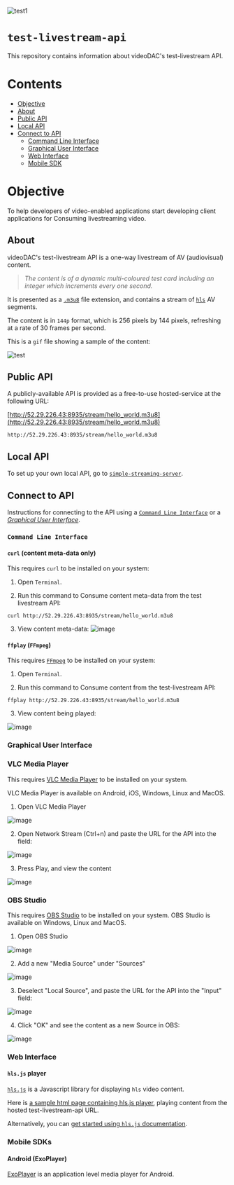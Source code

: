 ![test1](https://user-images.githubusercontent.com/2212651/83407753-04d97600-a42f-11ea-9aab-33e45d84f038.gif)

# `test-livestream-api`

This repository contains information about videoDAC's test-livestream API.

# Contents

- [Objective](#objective)
- [About](#about)
- [Public API](#public-api)
- [Local API](#local-api)
- [Connect to API](#connect-to-api)
  - [Command Line Interface](#command-line-interface)
  - [Graphical User Interface](#graphical-user-interface)
  - [Web Interface](#web-interface)
  - [Mobile SDK](#mobile-sdk)
  
# Objective

To help developers of video-enabled applications start developing client applications for Consuming livestreaming video.

## About

videoDAC's test-livestream API is a one-way livestream of AV (audiovisual) content.

> _The content is of a dynamic multi-coloured test card including an integer which increments every one second._

It is presented as a [`.m3u8`](https://en.wikipedia.org/wiki/M3U) file extension, and contains a stream of [`hls`](https://en.wikipedia.org/wiki/HTTP_Live_Streaming) AV segments.

The content is in `144p` format, which is 256 pixels by 144 pixels, refreshing at a rate of 30 frames per second.

This is a `gif` file showing a sample of the content:

![test](https://user-images.githubusercontent.com/2212651/83393535-95ef2380-a414-11ea-98b7-9c3babad46ac.gif)

## Public API

A publicly-available API is provided as a free-to-use hosted-service at the following URL:

[http://52.29.226.43:8935/stream/hello_world.m3u8](http://52.29.226.43:8935/stream/hello_world.m3u8)

```
http://52.29.226.43:8935/stream/hello_world.m3u8
```

## Local API

To set up your own local API, go to [`simple-streaming-server`](https://github.com/videoDAC/simple-streaming-server).

## Connect to API

Instructions for connecting to the API using a [`Command Line Interface`](#command-line-interface) or a [_Graphical User Interface_](#graphical-user-interface).

### `Command Line Interface`

#### `curl` (content meta-data only)

This requires `curl` to be installed on your system:

1. Open `Terminal`.

2. Run this command to Consume content meta-data from the test livestream API:
```
curl http://52.29.226.43:8935/stream/hello_world.m3u8
```

3. View content meta-data:
![image](https://user-images.githubusercontent.com/2212651/83391694-79052100-a411-11ea-90e4-609dae3295b0.png)

#### `ffplay` (`FFmpeg`)

This requires [`FFmpeg`](https://ffmpeg.org/) to be installed on your system:

1. Open `Terminal`.

2. Run this command to Consume content from the test-livestream API:
```
ffplay http://52.29.226.43:8935/stream/hello_world.m3u8
```

3. View content being played:

![image](https://user-images.githubusercontent.com/2212651/83391361-fa0fe880-a410-11ea-89e1-3b74c6e9447f.png)

### Graphical User Interface

### VLC Media Player

This requires [VLC Media Player](https://www.videolan.org/vlc/index.html) to be installed on your system.

VLC Media Player is available on Android, iOS, Windows, Linux and MacOS.

1. Open VLC Media Player

![image](https://user-images.githubusercontent.com/2212651/83395488-05b2dd80-a418-11ea-9b3c-647389e3911b.png)

2. Open Network Stream (Ctrl+n) and paste the URL for the API into the field:

![image](https://user-images.githubusercontent.com/2212651/83395456-ef0c8680-a417-11ea-8ba0-3484b333d89a.png)

3. Press Play, and view the content

![image](https://user-images.githubusercontent.com/2212651/83395802-9093d800-a418-11ea-946f-f8f6d2b04281.png)

### OBS Studio

This requires [OBS Studio](https://obsproject.com/) to be installed on your system. OBS Studio is available on Windows, Linux and MacOS.

1. Open OBS Studio

![image](https://user-images.githubusercontent.com/2212651/83397458-47915300-a41b-11ea-9254-7e966f56bd9a.png)

2. Add a new "Media Source" under "Sources"

![image](https://user-images.githubusercontent.com/2212651/83397513-609a0400-a41b-11ea-957b-2a3614e6a902.png)

3. Deselect "Local Source", and paste the URL for the API into the "Input" field:

![image](https://user-images.githubusercontent.com/2212651/83404312-12d7c880-a428-11ea-9f9a-7fc4c84f77f8.png)

4. Click "OK" and see the content as a new Source in OBS:

![image](https://user-images.githubusercontent.com/2212651/83404403-3a2e9580-a428-11ea-8099-e0ab4f7bbc60.png)

### Web Interface

#### `hls.js` player

[`hls.js`](https://github.com/video-dev/hls.js/) is a Javascript library for displaying `hls` video content.

Here is [a sample html page containing hls.js player](/www/hosted-test-api-player.html), playing content from the hosted test-livestream-api URL.

Alternatively, you can [get started using `hls.js` documentation](https://github.com/video-dev/hls.js/#getting-started).

### Mobile SDKs

#### Android (ExoPlayer)

[ExoPlayer](https://exoplayer.dev/) is an application level media player for Android.
